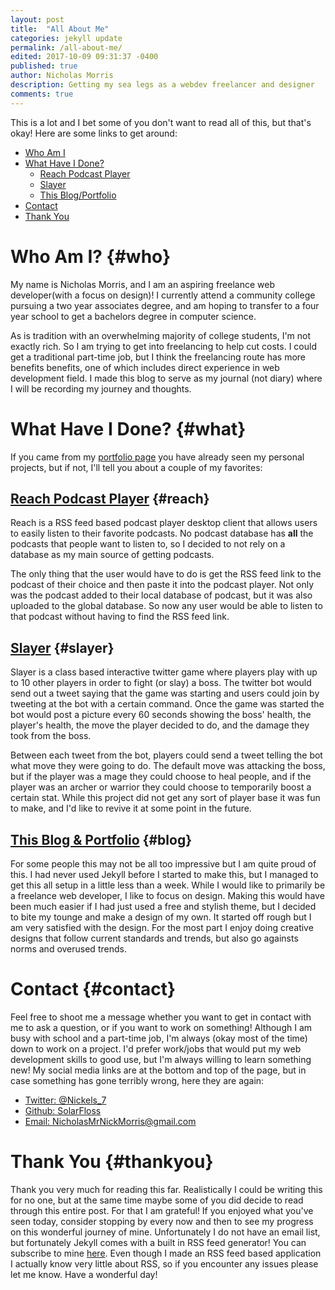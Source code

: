 ```yaml
---
layout: post
title:  "All About Me"
categories: jekyll update
permalink: /all-about-me/
edited: 2017-10-09 09:31:37 -0400
published: true
author: Nicholas Morris
description: Getting my sea legs as a webdev freelancer and designer
comments: true
---
```

This is a lot and I bet some of you don't want to read all of this, but that's okay! Here are some links to get around:
* [Who Am I](#who)
* [What Have I Done?](#what)
    * [Reach Podcast Player](#reach)
    * [Slayer](#slayer)
    * [This Blog/Portfolio](#blog)
* [Contact](#contact)
* [Thank You](#thankyou)


# Who Am I? {#who}
My name is Nicholas Morris, and I am an aspiring freelance web developer(with a focus on design)! I currently attend a community college
pursuing a two year associates degree, and am hoping to transfer to a four year school to get a bachelors degree
in computer science.

As is tradition with an overwhelming majority of college students, I'm not exactly rich. So I am trying to get into
freelancing to help cut costs. I could get a traditional part-time job, but I think the freelancing route has more benefits benefits, one of
which includes direct experience in web development field. I made this blog to serve as my journal (not diary) where
I will be recording my journey and thoughts.

# What Have I Done? {#what}
If you came from my [portfolio page][portfolio-page] you have already seen my personal projects, but if not, I'll tell you about
a couple of my favorites:

## [Reach Podcast Player][reach] {#reach}
Reach is a RSS feed based podcast player desktop client that allows users to easily listen to their favorite podcasts.
No podcast database has **all** the podcasts that people want to listen to, so I decided to not rely on a database as my main
source of getting podcasts. 

The only thing that the user would have to do is get the RSS feed link to the podcast of their choice and then paste it into
the podcast player. Not only was the podcast added to their local database of podcast, but it was also uploaded to the global
database. So now any user would be able to listen to that podcast without having to find the RSS feed link.

## [Slayer][slayer] {#slayer}
Slayer is a class based interactive twitter game where players play with up to 10 other players in order to fight (or slay) a boss. The
twitter bot would send out a tweet saying that the game was starting and users could join by tweeting at the bot with a certain command.
Once the game was started the bot would post a picture every 60 seconds showing the boss' health, the player's health, the move the 
player decided to do, and the damage they took from the boss.

Between each tweet from the bot, players could send a tweet telling the bot what move they were going to do. The default move was attacking
the boss, but if the player was a mage they could choose to heal people, and if the player was an archer or warrior they could choose to
temporarily boost a certain stat. While this project did not get any sort of player base it was fun to make, and I'd like to revive it at
some point in the future.


## [This Blog & Portfolio][portfolio-page] {#blog}
For some people this may not be all too impressive but I am quite proud of this. I had never used Jekyll before I started to make 
this, but I managed to get this all setup in a little less than a week. While I would like to primarily be a freelance web developer, I
like to focus on design. Making this would have been much easier if I had just used a free and stylish theme, but I decided to bite my tounge
and make a design of my own. It started off rough but I am very satisfied with the design. For the most part I enjoy doing creative designs that
follow current standards and trends, but also go againsts norms and overused trends.



# Contact {#contact}
Feel free to shoot me a message whether you want to get in contact with me to ask a question, or if you want to work on something! Although I
am busy with school and a part-time job, I'm always (okay most of the time) down to work on a project. I'd prefer work/jobs that would put my 
web development skills to good use, but I'm always willing to learn something new! My social media links are at the bottom and top of the page, but in case something has gone terribly wrong, here they are again:

- [Twitter: @Nickels_7][twitter]
- [Github: SolarFloss][github]
- [Email: NicholasMrNickMorris@gmail.com][email]


# Thank You {#thankyou}
Thank you very much for reading this far. Realistically I could be writing this for no one, but at the same time maybe some of you did decide to read through this entire post. For that I am grateful! If you enjoyed what you've seen today, consider stopping by every now and then to see my progress on this wonderful journey of mine. Unfortunately I do not have an email list, but fortunately Jekyll comes with a built in RSS feed generator! You can subscribe to mine [here][rss]. Even though I made an RSS feed based application I actually know very little about RSS, so if you encounter any issues please let me know. Have a wonderful day! 




[portfolio-page]: https://solarfloss.github.io
[reach]: https://github.com/SolarFloss/Reach-Podcast-Player
[slayer]: https://github.com/SolarFloss/Slayer
[email]: mailto:nicholasmrnickmorris@gmail.com
[github]: https://github.com/SolarFloss
[twitter]: https://twitter.com/Nickels_7
[rss]: {{site.url}}{{site.baseurl}}/feed.xml